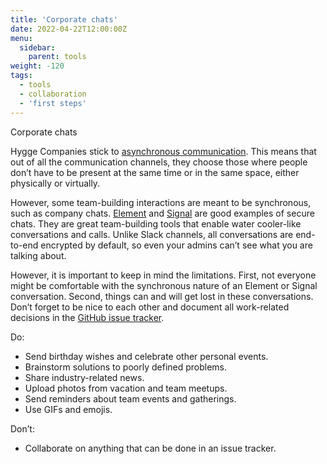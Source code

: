 ```yaml
---
title: 'Corporate chats'
date: 2022-04-22T12:00:00Z
menu:
  sidebar:
    parent: tools
weight: -120
tags:
  - tools
  - collaboration
  - 'first steps'
---
```


Corporate chats

Hygge Companies stick to [asynchronous communication](https://hygge.work/communication/async/). This means that out of all the communication channels, they choose those where people don’t have to be present at the same time or in the same space, either physically or virtually.

However, some team-building interactions are meant to be synchronous, such as company chats. [Element](https://element.io/) and [Signal](https://signal.org/) are good examples of secure chats. They are great team-building tools that enable water cooler-like conversations and calls. Unlike Slack channels, all conversations are end-to-end encrypted by default, so even your admins can’t see what you are talking about.

However, it is important to keep in mind the limitations. First, not everyone might be comfortable with the synchronous nature of an Element or Signal conversation. Second, things can and will get lost in these conversations. Don’t forget to be nice to each other and document all work-related decisions in the [GitHub issue tracker](https://hygge.work/github/).

Do:
- Send birthday wishes and celebrate other personal events.
- Brainstorm solutions to poorly defined problems.
- Share industry-related news.
- Upload photos from vacation and team meetups.
- Send reminders about team events and gatherings.
- Use GIFs and emojis.

Don’t:
- Collaborate on anything that can be done in an issue tracker.
